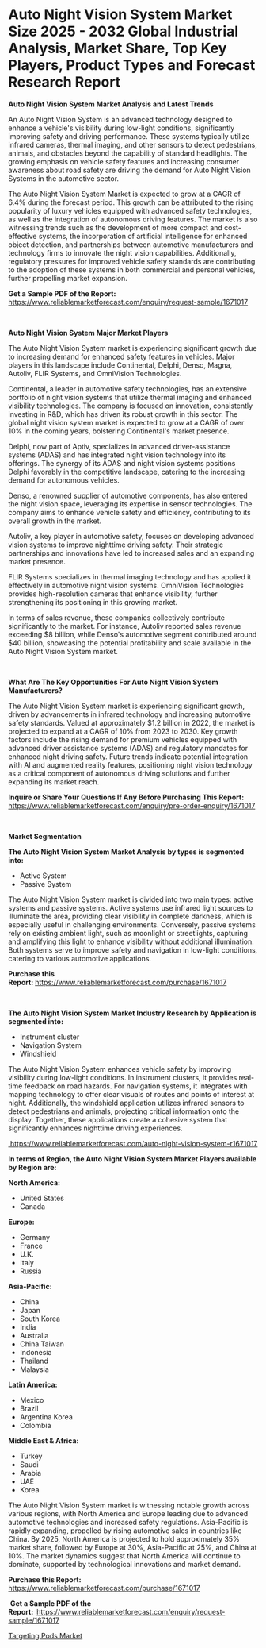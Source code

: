 <p><h1>Auto Night Vision System Market Size 2025 - 2032 Global Industrial Analysis, Market Share, Top Key Players, Product Types and Forecast Research Report</h1></p><p><strong>Auto Night Vision System Market Analysis and Latest Trends</strong></p>
<p><p>An Auto Night Vision System is an advanced technology designed to enhance a vehicle's visibility during low-light conditions, significantly improving safety and driving performance. These systems typically utilize infrared cameras, thermal imaging, and other sensors to detect pedestrians, animals, and obstacles beyond the capability of standard headlights. The growing emphasis on vehicle safety features and increasing consumer awareness about road safety are driving the demand for Auto Night Vision Systems in the automotive sector.</p><p>The Auto Night Vision System Market is expected to grow at a CAGR of 6.4% during the forecast period. This growth can be attributed to the rising popularity of luxury vehicles equipped with advanced safety technologies, as well as the integration of autonomous driving features. The market is also witnessing trends such as the development of more compact and cost-effective systems, the incorporation of artificial intelligence for enhanced object detection, and partnerships between automotive manufacturers and technology firms to innovate the night vision capabilities. Additionally, regulatory pressures for improved vehicle safety standards are contributing to the adoption of these systems in both commercial and personal vehicles, further propelling market expansion.</p></p>
<p><strong>Get a Sample PDF of the Report:&nbsp;</strong> <a href="https://www.reliablemarketforecast.com/enquiry/request-sample/1671017?utm_campaign=2140&utm_medium=2&utm_source=Github&utm_content=ia&utm_term=17022025&utm_id=auto-night-vision-system">https://www.reliablemarketforecast.com/enquiry/request-sample/1671017</a></p>
<p>&nbsp;</p>
<p><strong>Auto Night Vision System Major Market Players</strong></p>
<p><p>The Auto Night Vision System market is experiencing significant growth due to increasing demand for enhanced safety features in vehicles. Major players in this landscape include Continental, Delphi, Denso, Magna, Autoliv, FLIR Systems, and OmniVision Technologies.</p><p>Continental, a leader in automotive safety technologies, has an extensive portfolio of night vision systems that utilize thermal imaging and enhanced visibility technologies. The company is focused on innovation, consistently investing in R&D, which has driven its robust growth in this sector. The global night vision system market is expected to grow at a CAGR of over 10% in the coming years, bolstering Continental's market presence.</p><p>Delphi, now part of Aptiv, specializes in advanced driver-assistance systems (ADAS) and has integrated night vision technology into its offerings. The synergy of its ADAS and night vision systems positions Delphi favorably in the competitive landscape, catering to the increasing demand for autonomous vehicles.</p><p>Denso, a renowned supplier of automotive components, has also entered the night vision space, leveraging its expertise in sensor technologies. The company aims to enhance vehicle safety and efficiency, contributing to its overall growth in the market.</p><p>Autoliv, a key player in automotive safety, focuses on developing advanced vision systems to improve nighttime driving safety. Their strategic partnerships and innovations have led to increased sales and an expanding market presence.</p><p>FLIR Systems specializes in thermal imaging technology and has applied it effectively in automotive night vision systems. OmniVision Technologies provides high-resolution cameras that enhance visibility, further strengthening its positioning in this growing market.</p><p>In terms of sales revenue, these companies collectively contribute significantly to the market. For instance, Autoliv reported sales revenue exceeding $8 billion, while Denso's automotive segment contributed around $40 billion, showcasing the potential profitability and scale available in the Auto Night Vision System market.</p></p>
<p>&nbsp;</p>
<p><strong>What Are The Key Opportunities For Auto Night Vision System Manufacturers?</strong></p>
<p><p>The Auto Night Vision System market is experiencing significant growth, driven by advancements in infrared technology and increasing automotive safety standards. Valued at approximately $1.2 billion in 2022, the market is projected to expand at a CAGR of 10% from 2023 to 2030. Key growth factors include the rising demand for premium vehicles equipped with advanced driver assistance systems (ADAS) and regulatory mandates for enhanced night driving safety. Future trends indicate potential integration with AI and augmented reality features, positioning night vision technology as a critical component of autonomous driving solutions and further expanding its market reach.</p></p>
<p><strong>Inquire or Share Your Questions If Any Before Purchasing This Report:</strong> <a href="https://www.reliablemarketforecast.com/enquiry/pre-order-enquiry/1671017?utm_campaign=2140&utm_medium=2&utm_source=Github&utm_content=ia&utm_term=17022025&utm_id=auto-night-vision-system">https://www.reliablemarketforecast.com/enquiry/pre-order-enquiry/1671017</a></p>
<p>&nbsp;</p>
<p><strong>Market Segmentation</strong></p>
<p><strong>The Auto Night Vision System Market Analysis by types is segmented into:</strong></p>
<p><ul><li>Active System</li><li>Passive System</li></ul></p>
<p><p>The Auto Night Vision System market is divided into two main types: active systems and passive systems. Active systems use infrared light sources to illuminate the area, providing clear visibility in complete darkness, which is especially useful in challenging environments. Conversely, passive systems rely on existing ambient light, such as moonlight or streetlights, capturing and amplifying this light to enhance visibility without additional illumination. Both systems serve to improve safety and navigation in low-light conditions, catering to various automotive applications.</p></p>
<p><strong>Purchase this Report:&nbsp;</strong><a href="https://www.reliablemarketforecast.com/purchase/1671017?utm_campaign=2140&utm_medium=2&utm_source=Github&utm_content=ia&utm_term=17022025&utm_id=auto-night-vision-system">https://www.reliablemarketforecast.com/purchase/1671017</a></p>
<p>&nbsp;</p>
<p><strong>The Auto Night Vision System Market Industry Research by Application is segmented into:</strong></p>
<p><ul><li>Instrument cluster</li><li>Navigation System</li><li>Windshield</li></ul></p>
<p><p>The Auto Night Vision System enhances vehicle safety by improving visibility during low-light conditions. In instrument clusters, it provides real-time feedback on road hazards. For navigation systems, it integrates with mapping technology to offer clear visuals of routes and points of interest at night. Additionally, the windshield application utilizes infrared sensors to detect pedestrians and animals, projecting critical information onto the display. Together, these applications create a cohesive system that significantly enhances nighttime driving experiences.</p></p>
<p><a href="https://www.reliablemarketforecast.com/auto-night-vision-system-r1671017?utm_campaign=2140&utm_medium=2&utm_source=Github&utm_content=ia&utm_term=17022025&utm_id=auto-night-vision-system">&nbsp;https://www.reliablemarketforecast.com/auto-night-vision-system-r1671017</a></p>
<p><strong>In terms of Region, the Auto Night Vision System Market Players available by Region are:</strong></p>
<p>
    <p> <strong> North America: </strong>
        <ul>
            <li>United States</li>
            <li>Canada</li>
        </ul>
        </p> 
    <p> <strong> Europe: </strong>
        <ul>
            <li>Germany</li>
            <li>France</li>
            <li>U.K.</li>
            <li>Italy</li>
            <li>Russia</li>
        </ul>
        </p> 
    <p> <strong> Asia-Pacific: </strong>
        <ul>
            <li>China</li>
            <li>Japan</li>
            <li>South Korea</li>
            <li>India</li>
            <li>Australia</li>
            <li>China Taiwan</li>
            <li>Indonesia</li>
            <li>Thailand</li>
            <li>Malaysia</li>
        </ul>
        </p> 
    <p> <strong> Latin America: </strong>
        <ul>
            <li>Mexico</li>
            <li>Brazil</li>
            <li>Argentina Korea</li>
            <li>Colombia</li>
        </ul>
        </p> 
    <p> <strong> Middle East & Africa: </strong>
        <ul>
            <li>Turkey</li>
            <li>Saudi</li>
            <li>Arabia</li>
            <li>UAE</li>
            <li>Korea</li>
        </ul>
    </p>
    </p>
<p><p>The Auto Night Vision System market is witnessing notable growth across various regions, with North America and Europe leading due to advanced automotive technologies and increased safety regulations. Asia-Pacific is rapidly expanding, propelled by rising automotive sales in countries like China. By 2025, North America is projected to hold approximately 35% market share, followed by Europe at 30%, Asia-Pacific at 25%, and China at 10%. The market dynamics suggest that North America will continue to dominate, supported by technological innovations and market demand.</p></p>
<p><strong>Purchase this Report: </strong><a href="https://www.reliablemarketforecast.com/purchase/1671017?utm_campaign=2140&utm_medium=2&utm_source=Github&utm_content=ia&utm_term=17022025&utm_id=auto-night-vision-system">https://www.reliablemarketforecast.com/purchase/1671017</a></p>
<p>&nbsp;<strong>Get a Sample PDF of the Report:&nbsp;&nbsp;</strong><a href="https://www.reliablemarketforecast.com/enquiry/request-sample/1671017?utm_campaign=2140&utm_medium=2&utm_source=Github&utm_content=ia&utm_term=17022025&utm_id=auto-night-vision-system">https://www.reliablemarketforecast.com/enquiry/request-sample/1671017</a></p>
<p><strong></strong></p>
<p><p><a href="https://github.com/abbislposival/Market-Research-Report-List-1/blob/main/targeting-pods-market.md?utm_campaign=2140&utm_medium=2&utm_source=Github&utm_content=ia&utm_term=17022025&utm_id=auto-night-vision-system">Targeting Pods Market</a></p></p>
